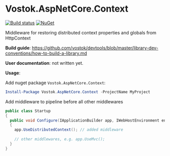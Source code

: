 # Vostok.AspNetCore.Context

[![Build status](https://ci.appveyor.com/api/projects/status/github/vostok/aspnetcore.context?svg=true&branch=master)](https://ci.appveyor.com/project/vostok/aspnetcore.context/branch/master)
[![NuGet](https://img.shields.io/nuget/v/Vostok.AspNetCore.Context.svg)](https://www.nuget.org/packages/Vostok.AspNetCore.Context)

Middleware for restoring distributed context properties and globals from HttpContext


**Build guide**: https://github.com/vostok/devtools/blob/master/library-dev-conventions/how-to-build-a-library.md

**User documentation**: not written yet.

**Usage**:

Add nuget package `Vostok.AspNetCore.Context`:
```powershell
Install-Package Vostok.AspNetCore.Context -ProjectName MyProject
```

Add middleware to pipeline before all other middlewares
```C#
public class Startup
{
  public void Configure(IApplicationBuilder app, IWebHostEnvironment env)
  {
    app.UseDistributedContext(); // added middleware
    
    // other middlewares, e.g. app.UseMvc();
  }
}
```
